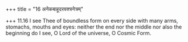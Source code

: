 +++
title = "16 अनेकबाहूदरवक्त्रनेत्रम्"

+++
11.16 I see Thee of boundless form on every side with many arms,
stomachs, mouths and eyes: neither the end nor the middle nor also the
beginning do I see, O Lord of the universe, O Cosmic Form.
